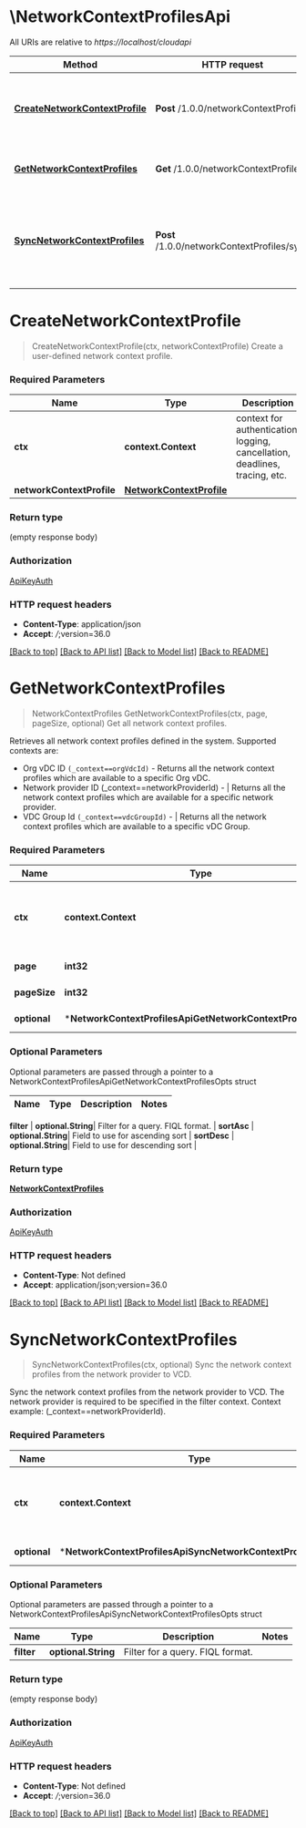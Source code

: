 # \NetworkContextProfilesApi

All URIs are relative to *https://localhost/cloudapi*

Method | HTTP request | Description
------------- | ------------- | -------------
[**CreateNetworkContextProfile**](NetworkContextProfilesApi.md#CreateNetworkContextProfile) | **Post** /1.0.0/networkContextProfiles | Create a user-defined network context profile.
[**GetNetworkContextProfiles**](NetworkContextProfilesApi.md#GetNetworkContextProfiles) | **Get** /1.0.0/networkContextProfiles | Get all network context profiles.
[**SyncNetworkContextProfiles**](NetworkContextProfilesApi.md#SyncNetworkContextProfiles) | **Post** /1.0.0/networkContextProfiles/sync | Sync the network context profiles from the network provider to VCD.


# **CreateNetworkContextProfile**
> CreateNetworkContextProfile(ctx, networkContextProfile)
Create a user-defined network context profile.

### Required Parameters

Name | Type | Description  | Notes
------------- | ------------- | ------------- | -------------
 **ctx** | **context.Context** | context for authentication, logging, cancellation, deadlines, tracing, etc.
  **networkContextProfile** | [**NetworkContextProfile**](NetworkContextProfile.md)|  | 

### Return type

 (empty response body)

### Authorization

[ApiKeyAuth](../README.md#ApiKeyAuth)

### HTTP request headers

 - **Content-Type**: application/json
 - **Accept**: *_/_*;version=36.0

[[Back to top]](#) [[Back to API list]](../README.md#documentation-for-api-endpoints) [[Back to Model list]](../README.md#documentation-for-models) [[Back to README]](../README.md)

# **GetNetworkContextProfiles**
> NetworkContextProfiles GetNetworkContextProfiles(ctx, page, pageSize, optional)
Get all network context profiles.

Retrieves all network context profiles defined in the system. Supported contexts are: <ul> <li> Org vDC ID <code>(_context==orgVdcId)</code> - Returns all the network context profiles which are available to a specific Org vDC. <li>Network provider ID (_context==networkProviderId) - | Returns all the network context profiles which are available for a specific network provider. <li>VDC Group Id <code>(_context==vdcGroupId)</code> - | Returns all the network context profiles which are available to a specific vDC Group. </ul> 

### Required Parameters

Name | Type | Description  | Notes
------------- | ------------- | ------------- | -------------
 **ctx** | **context.Context** | context for authentication, logging, cancellation, deadlines, tracing, etc.
  **page** | **int32**| Page to fetch, zero offset. | [default to 1]
  **pageSize** | **int32**| Results per page to fetch. | [default to 25]
 **optional** | ***NetworkContextProfilesApiGetNetworkContextProfilesOpts** | optional parameters | nil if no parameters

### Optional Parameters
Optional parameters are passed through a pointer to a NetworkContextProfilesApiGetNetworkContextProfilesOpts struct

Name | Type | Description  | Notes
------------- | ------------- | ------------- | -------------


 **filter** | **optional.String**| Filter for a query.  FIQL format. | 
 **sortAsc** | **optional.String**| Field to use for ascending sort | 
 **sortDesc** | **optional.String**| Field to use for descending sort | 

### Return type

[**NetworkContextProfiles**](NetworkContextProfiles.md)

### Authorization

[ApiKeyAuth](../README.md#ApiKeyAuth)

### HTTP request headers

 - **Content-Type**: Not defined
 - **Accept**: application/json;version=36.0

[[Back to top]](#) [[Back to API list]](../README.md#documentation-for-api-endpoints) [[Back to Model list]](../README.md#documentation-for-models) [[Back to README]](../README.md)

# **SyncNetworkContextProfiles**
> SyncNetworkContextProfiles(ctx, optional)
Sync the network context profiles from the network provider to VCD.

Sync the network context profiles from the network provider to VCD. The network provider is required to be specified in the filter context. Context example: (_context==networkProviderId). 

### Required Parameters

Name | Type | Description  | Notes
------------- | ------------- | ------------- | -------------
 **ctx** | **context.Context** | context for authentication, logging, cancellation, deadlines, tracing, etc.
 **optional** | ***NetworkContextProfilesApiSyncNetworkContextProfilesOpts** | optional parameters | nil if no parameters

### Optional Parameters
Optional parameters are passed through a pointer to a NetworkContextProfilesApiSyncNetworkContextProfilesOpts struct

Name | Type | Description  | Notes
------------- | ------------- | ------------- | -------------
 **filter** | **optional.String**| Filter for a query.  FIQL format. | 

### Return type

 (empty response body)

### Authorization

[ApiKeyAuth](../README.md#ApiKeyAuth)

### HTTP request headers

 - **Content-Type**: Not defined
 - **Accept**: *_/_*;version=36.0

[[Back to top]](#) [[Back to API list]](../README.md#documentation-for-api-endpoints) [[Back to Model list]](../README.md#documentation-for-models) [[Back to README]](../README.md)

